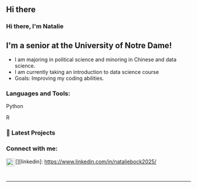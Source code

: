 ## Hi there 

<!--
**nataliebock/nataliebock** is a ✨ _special_ ✨ repository because its `README.md` (this file) appears on your GitHub profile.

Here are some ideas to get you started:

- 🔭 I’m currently working on ...
- 🌱 I’m currently learning ...
- 👯 I’m looking to collaborate on ...
- 🤔 I’m looking for help with ...
- 💬 Ask me about ...
- 📫 How to reach me: ...
- 😄 Pronouns: ...
- ⚡ Fun fact: ...
-->


### Hi there, I'm Natalie



## I'm a senior at the University of Notre Dame!

- I am majoring in political science and minoring in Chinese and data science.  
- I am currently taking an introduction to data science course
- Goals: Improving my coding abilities. 

### Languages and Tools:

Python 

R

### 📕 Latest Projects


### Connect with me:

[<img align="left" alt="codeSTACKr | LinkedIn" width="22px" src="https://cdn.jsdelivr.net/npm/simple-icons@v3/icons/linkedin.svg" />][linkedin]: https://www.linkedin.com/in/nataliebock2025/ 


<br />

---


